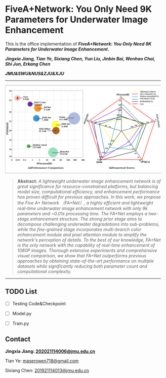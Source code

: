 # FiveA+Network: You Only Need 9K Parameters for Underwater Image Enhancement

This is the office implementation of ***FiveA+Network: You Only Need 9K Parameters for Underwater Image Enhancement.***

***Jingxia Jiang, Tian Ye, Sixiang Chen, Yun Liu, Jinbin Bai, Wenhao Chai, Shi Jun, Erkang Chen***

***JMU&SWU&NUS&ZJU&XJU***

<hr />

![FAPlus_Net_Comparison.jpg](Figures/FAPlus_Net_Comparison.jpg)


> **Abstract:** *A lightweight underwater image enhancement network is of great significance for resource-constrained platforms, but balancing model size, computational efficiency, and enhancement performance has proven difficult for previous approaches. In this work, we propose the Five A+ Network （FA+Net）, a highly efficient and lightweight real-time underwater image enhancement network with only 9k parameters and ~0.01s processing time. The FA+Net employs a two-stage enhancement structure. The strong prior stage aims to decompose challenging underwater degradations into sub-problems, while the fine-grained stage incorporates multi-branch color enhancement module and pixel attention module to amplify the network's perception of details. To the best of our knowledge, FA+Net is the only network with the capability of real-time enhancement of 1080P images. Thorough extensive experiments and comprehensive visual comparison, we show that FA+Net outperforms previous approaches by obtaining state-of-the-art performance on multiple datasets while significantly reducing both parameter count and computational complexity.* 
<hr />


## TODO List
- [ ] Testing Code&Checkpoint
- [ ] Model.py
- [ ] Train.py


## Contact
**Jingxia Jiang: 202021114006@jmu.edu.cn** 

Tian Ye: maserowen718@gmail.com 

Sixiang Chen: 201921114013@jmu.edu.cn

